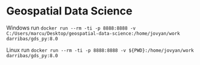# Geospatial Data Science

Windows run
```docker run --rm -ti -p 8888:8888 -v C:/Users/marcu/Desktop/geospatial-data-science:/home/jovyan/work darribas/gds_py:8.0```

Linux run
```docker run --rm -ti -p 8888:8888 -v ${PWD}:/home/jovyan/work darribas/gds_py:8.0```
